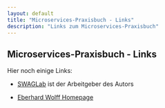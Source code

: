 ```yaml
---
layout: default
title: "Microservices-Praxisbuch - Links"
description: "Links zum Microservices-Praxisbuch"
---
```


Microservices-Praxisbuch - Links
---

Hier noch einige Links:

* [SWAGLab](http://swaglab.rocks) ist der Arbeitgeber des Autors

* [Eberhard Wolff Homepage](http://ewolff.com)
